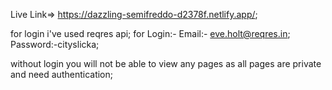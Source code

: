  Live Link=> https://dazzling-semifreddo-d2378f.netlify.app/;
 
 for login i've used reqres api;
 for Login:- Email:- eve.holt@reqres.in;
             Password:-cityslicka;
             
             
without login you will not be able to view any pages as all pages are private and need authentication;
